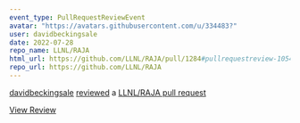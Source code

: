 ```yaml
---
event_type: PullRequestReviewEvent
avatar: "https://avatars.githubusercontent.com/u/334483?"
user: davidbeckingsale
date: 2022-07-28
repo_name: LLNL/RAJA
html_url: https://github.com/LLNL/RAJA/pull/1284#pullrequestreview-1054873652
repo_url: https://github.com/LLNL/RAJA
---
```


<a href='https://github.com/davidbeckingsale' target='_blank'>davidbeckingsale</a> <a href='https://github.com/LLNL/RAJA/pull/1284#pullrequestreview-1054873652' target='_blank'>reviewed</a> a <a href='https://github.com/LLNL/RAJA/pull/1284' target='_blank'>LLNL/RAJA pull request</a>

<small></small>

<a href='https://github.com/LLNL/RAJA/pull/1284#pullrequestreview-1054873652' target='_blank'>View Review</a>